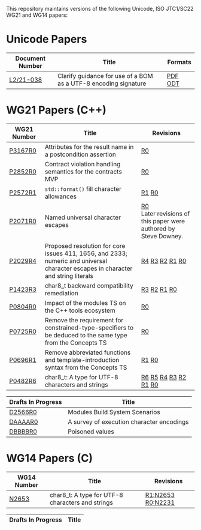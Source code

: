 This repository maintains versions of the following
Unicode, ISO JTC1/SC22 WG21 and WG14 papers:


# Unicode Papers

Document Number    | Title | Formats
------------------ | ----- | -------
[L2/21-038][]      | Clarify guidance for use of a BOM as a UTF-8 encoding signature | [PDF][L2/21-038-PDF] [ODT][L2/21-038-ODT]


# WG21 Papers (C++)

WG21 Number        | Title | Revisions
------------------ | ----- | ----
[P3167R0][]        | Attributes for the result name in a postcondition assertion | [R0][P3167R0]
[P2852R0][]        | Contract violation handling semantics for the contracts MVP | [R0][P2852R0]
[P2572R1][]        | `std::format()` fill character allowances | [R1][P2572R1] [R0][P2572R0]
[P2071R0][]        | Named universal character escapes | [R0][P2071R0]<br/>Later revisions of this paper were authored by Steve Downey.
[P2029R4][]        | Proposed resolution for core issues 411, 1656, and 2333; numeric and universal character escapes in character and string literals | [R4][P2029R4] [R3][P2029R3] [R2][P2029R2] [R1][P2029R1] [R0][P2029R0]
[P1423R3][]        | char8\_t backward compatibility remediation | [R3][P1423R3] [R2][P1423R2] [R1][P1423R1] [R0][P1423R0]
[P0804R0][]        | Impact of the modules TS on the C++ tools ecosystem | [R0][P0804R0]
[P0725R0][]        | Remove the requirement for constrained-type-specifiers to be deduced to the same type from the Concepts TS | [R0][P0725R0]
[P0696R1][]        | Remove abbreviated functions and template-introduction syntax from the Concepts TS | [R1][P0696R1] [R0][P0696R0]
[P0482R6][]        | char8\_t: A type for UTF-8 characters and strings | [R6][P0482R6] [R5][P0482R5] [R4][P0482R4] [R3][P0482R3] [R2][P0482R2] [R1][P0482R1] [R0][P0482R0]

Drafts In Progress | Title
------------------ | -----
[D2566R0][]        | Modules Build System Scenarios
[DAAAAR0][]        | A survey of execution character encodings
[DBBBBR0][]        | Poisoned values


# WG14 Papers (C)

WG14 Number        | Title | Revisions
------------------ | ----- | ----
[N2653][]          | char8\_t: A type for UTF-8 characters and strings | [R1:N2653][N2653] [R0:N2231][N2231]

Drafts In Progress | Title
------------------ | -----


[L2/21-038]: https://rawcdn.githack.com/tahonermann/std-proposals/987667432726b9d9b748084e0c0f0cc114e3b408/Unicode-BOM-guidance.pdf
[L2/21-038-PDF]: https://rawcdn.githack.com/tahonermann/std-proposals/987667432726b9d9b748084e0c0f0cc114e3b408/Unicode-BOM-guidance.pdf
[L2/21-038-ODT]: https://rawcdn.githack.com/tahonermann/std-proposals/987667432726b9d9b748084e0c0f0cc114e3b408/Unicode-BOM-guidance.odt
[N2231]: https://rawcdn.githack.com/tahonermann/std-proposals/987667432726b9d9b748084e0c0f0cc114e3b408/n2231.html
[N2653]: https://rawcdn.githack.com/tahonermann/std-proposals/987667432726b9d9b748084e0c0f0cc114e3b408/n2653.html
[P0482R0]: https://rawcdn.githack.com/tahonermann/std-proposals/987667432726b9d9b748084e0c0f0cc114e3b408/p0482r0.html
[P0482R1]: https://rawcdn.githack.com/tahonermann/std-proposals/987667432726b9d9b748084e0c0f0cc114e3b408/p0482r1.html
[P0482R2]: https://rawcdn.githack.com/tahonermann/std-proposals/987667432726b9d9b748084e0c0f0cc114e3b408/p0482r2.html
[P0482R3]: https://rawcdn.githack.com/tahonermann/std-proposals/987667432726b9d9b748084e0c0f0cc114e3b408/p0482r3.html
[P0482R4]: https://rawcdn.githack.com/tahonermann/std-proposals/987667432726b9d9b748084e0c0f0cc114e3b408/p0482r4.html
[P0482R5]: https://rawcdn.githack.com/tahonermann/std-proposals/987667432726b9d9b748084e0c0f0cc114e3b408/p0482r5.html
[P0482R6]: https://rawcdn.githack.com/tahonermann/std-proposals/987667432726b9d9b748084e0c0f0cc114e3b408/p0482r6.html
[P0696R0]: https://rawcdn.githack.com/tahonermann/std-proposals/987667432726b9d9b748084e0c0f0cc114e3b408/p0696r0.html
[P0696R1]: https://rawcdn.githack.com/tahonermann/std-proposals/987667432726b9d9b748084e0c0f0cc114e3b408/p0696r1.html
[P0725R0]: https://rawcdn.githack.com/tahonermann/std-proposals/987667432726b9d9b748084e0c0f0cc114e3b408/p0725r0.html
[P0804R0]: https://rawcdn.githack.com/tahonermann/std-proposals/987667432726b9d9b748084e0c0f0cc114e3b408/p0804r0.html
[P1423R0]: https://rawcdn.githack.com/tahonermann/std-proposals/987667432726b9d9b748084e0c0f0cc114e3b408/p1423r0.html
[P1423R1]: https://rawcdn.githack.com/tahonermann/std-proposals/987667432726b9d9b748084e0c0f0cc114e3b408/p1423r1.html
[P1423R2]: https://rawcdn.githack.com/tahonermann/std-proposals/987667432726b9d9b748084e0c0f0cc114e3b408/p1423r2.html
[P1423R3]: https://rawcdn.githack.com/tahonermann/std-proposals/987667432726b9d9b748084e0c0f0cc114e3b408/p1423r3.html
[P2029R0]: https://rawcdn.githack.com/tahonermann/std-proposals/987667432726b9d9b748084e0c0f0cc114e3b408/p2029r0.html
[P2029R1]: https://rawcdn.githack.com/tahonermann/std-proposals/987667432726b9d9b748084e0c0f0cc114e3b408/p2029r1.html
[P2029R2]: https://rawcdn.githack.com/tahonermann/std-proposals/987667432726b9d9b748084e0c0f0cc114e3b408/p2029r2.html
[P2029R3]: https://rawcdn.githack.com/tahonermann/std-proposals/987667432726b9d9b748084e0c0f0cc114e3b408/p2029r3.html
[P2029R4]: https://rawcdn.githack.com/tahonermann/std-proposals/987667432726b9d9b748084e0c0f0cc114e3b408/p2029r4.html
[P2071R0]: https://rawcdn.githack.com/tahonermann/std-proposals/987667432726b9d9b748084e0c0f0cc114e3b408/p2071r0.html
[P2572R0]: https://rawcdn.githack.com/tahonermann/std-proposals/fd0f168775e74ff65fbf2a9ba8fc51e7f33b379a/p2572r0.html
[P2572R1]: https://rawcdn.githack.com/tahonermann/std-proposals/c49eb9bbdd2082f343b0f76475e3a29c2219af1b/p2572r1.html
[P2852R0]: https://rawcdn.githack.com/tahonermann/std-proposals/1ee36ee8489be7814de72aeced2f7c6630124a57/p2852r0.html
[P3167R0]: https://rawcdn.githack.com/tahonermann/std-proposals/64f6a36ee8f3e323b3fdc798847b8f3f940fffd9/p3167r0.html
[DAAAAR0]: https://raw.githack.com/tahonermann/std-proposals/master/daaaar0-exec-char-encoding-survey.html
[DBBBBR0]: https://raw.githack.com/tahonermann/std-proposals/master/dbbbbr0-poisoned-values.html
[D2566R0]: https://raw.githack.com/tahonermann/std-proposals/master/d2566r0.html
